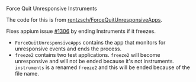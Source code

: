 Force Quit Unresponsive Instruments

The code for this is from [rentzsch/ForceQuitUnresponsiveApps](https://github.com/rentzsch/ForceQuitUnresponsiveApps).

Fixes appium issue [#1306](https://github.com/appium/appium/issues/1306) by ending Instruments if it freezes.

- `ForceQuitUnresponsiveApps` contains the app that monitors for unresponsive events and ends the process.
- `freeze2` contains two test applications. `freeze2` will become unresponsive and will not be ended because it's not instruments. `instruments` is a renamed `freeze2` and this will be ended because of the file name.
